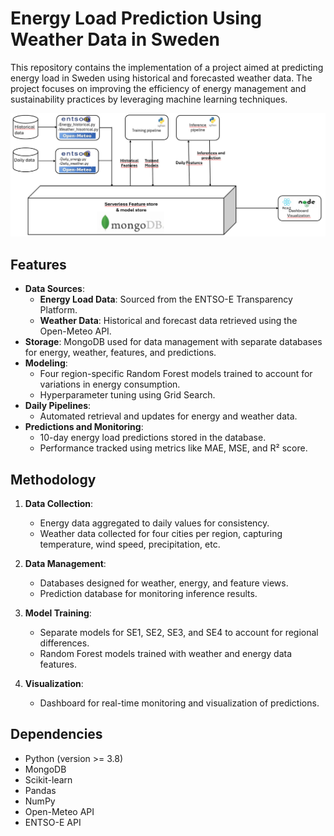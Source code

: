 # Energy Load Prediction Using Weather Data in Sweden

This repository contains the implementation of a project aimed at predicting energy load in Sweden using historical and forecasted weather data. The project focuses on improving the efficiency of energy management and sustainability practices by leveraging machine learning techniques.



![Project Summary Diagram](diagrame.png)

## Features

- **Data Sources**: 
  - **Energy Load Data**: Sourced from the ENTSO-E Transparency Platform.
  - **Weather Data**: Historical and forecast data retrieved using the Open-Meteo API.
- **Storage**: MongoDB used for data management with separate databases for energy, weather, features, and predictions.
- **Modeling**: 
  - Four region-specific Random Forest models trained to account for variations in energy consumption.
  - Hyperparameter tuning using Grid Search.
- **Daily Pipelines**:
  - Automated retrieval and updates for energy and weather data.
- **Predictions and Monitoring**:
  - 10-day energy load predictions stored in the database.
  - Performance tracked using metrics like MAE, MSE, and R² score.

## Methodology

1. **Data Collection**:
   - Energy data aggregated to daily values for consistency.
   - Weather data collected for four cities per region, capturing temperature, wind speed, precipitation, etc.

2. **Data Management**:
   - Databases designed for weather, energy, and feature views.
   - Prediction database for monitoring inference results.

3. **Model Training**:
   - Separate models for SE1, SE2, SE3, and SE4 to account for regional differences.
   - Random Forest models trained with weather and energy data features.

4. **Visualization**:
   - Dashboard for real-time monitoring and visualization of predictions.

## Dependencies

- Python (version >= 3.8)
- MongoDB
- Scikit-learn
- Pandas
- NumPy
- Open-Meteo API
- ENTSO-E API




